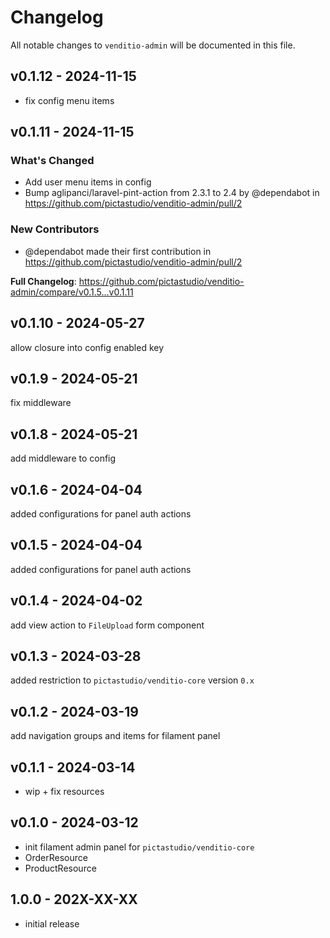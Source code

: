 # Changelog

All notable changes to `venditio-admin` will be documented in this file.

## v0.1.12 - 2024-11-15

- fix config menu items

## v0.1.11 - 2024-11-15

### What's Changed

* Add user menu items in config
* Bump aglipanci/laravel-pint-action from 2.3.1 to 2.4 by @dependabot in https://github.com/pictastudio/venditio-admin/pull/2

### New Contributors

* @dependabot made their first contribution in https://github.com/pictastudio/venditio-admin/pull/2

**Full Changelog**: https://github.com/pictastudio/venditio-admin/compare/v0.1.5...v0.1.11

## v0.1.10 - 2024-05-27

allow closure into config enabled key

## v0.1.9 - 2024-05-21

fix middleware

## v0.1.8 - 2024-05-21

add middleware to config

## v0.1.6 - 2024-04-04

added configurations for panel auth actions

## v0.1.5 - 2024-04-04

added configurations for panel auth actions

## v0.1.4 - 2024-04-02

add view action to `FileUpload` form component

## v0.1.3 - 2024-03-28

added restriction to `pictastudio/venditio-core` version `0.x`

## v0.1.2 - 2024-03-19

add navigation groups and items for filament panel

## v0.1.1 - 2024-03-14

- wip + fix resources

## v0.1.0 - 2024-03-12

- init filament admin panel for `pictastudio/venditio-core`
- OrderResource
- ProductResource

## 1.0.0 - 202X-XX-XX

- initial release
